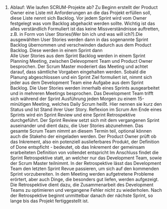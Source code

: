 1) Ablauf: Wie laufen SCRUM-Projekte ab?
Zu Beginn erstellt der Product Owner eine Liste mit Anforderungen an die das Projekt erfüllen soll, diese Liste nennt sich Backlog. Vor jedem Sprint wird vom Owner festgelegt was vom Backlog abgehackt werden sollte. Wichtig ist das alles verständlich Formuliert ist das keine Missverständnisse auftretten, z.B. in Form von User Stories(Wer bin ich und was will ich?).Die ausgewählten User Stories werden dann in das sogenannte Sprint Backlog übernommen und verschwinden dadurch aus dem Product Backlog. Diese werden in einem Sprint dann  
Alle User Stories aus dem Sprint Backlog werden in einem Sprint Planning Meeting, zwischen Delevopment
Team und Product Owner besprochen. Der Scrum Master moderiert das Meeting und achtet darauf, dass
sämtliche Vorgaben eingehalten werden. Sobald die Planung abgeschlossen und ein Sprint Ziel formuliert
ist, nimmt sich jeder aus dem Development Team eine Aufgabe aus dem Sprint Backlog. Die User Stories
werden innerhalb eines Sprints ausgearbeitet und in mehreren Meetings besprochen. Das Development
Team trifft sich während der Sprint Ausführung jeden Morgen zu einem 15-minütigen Meeting, welches
Daily Scrum heißt. Hier nennen sie kurz den Status und Ist Stand ihrer User Story.
Reflexion im Scrum
Am Ende eines Sprints wird ein Sprint Review und eine Sprint Retrospektive durchgeführt. Der Sprint
Review setzt sich mit dem vergangenen Sprint auseinander und dient dazu, die User Stories abzunehmen.
Das gesamte Scrum Team nimmt an diesem Termin teil, optional können auch die Stakeho der eingeladen
werden. Der Product Owner prüft ob das Inkrement, also ein potenziell auslieferbares Produkt, der
Definition of Done entspficht - bedeutet, ob das Inkrement der gemeinsam erarbeiteten Definition von
vollendet entspricht
Im Anschluss findet die Sprint Retrospektive statt, an welcher nur das Development Team, sowie der Scrum
Master teilnimmt. In der Retrospektive lässt das Development Team den letzten Sprint Revue passieren, um
sich auf den kommenden Sprint vorzubereiten. In dem Meeting werden aufgetretene Probleme erörtert, aber
auch Dinge, die besonders gut liefen, werden aufgezeigt. Die Retrospektive dient dazu, die Zusammenarbeit
des Development Teams zu optimieren und vergangene Fehler nicht zu wiederholen. Nach der Retrospektive
beginnt unmittelbar danach der nächste Sprint, so lange bis das Projekt fertiggestellt ist.
